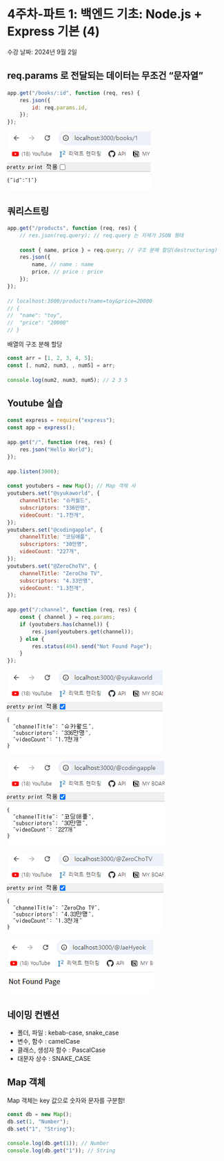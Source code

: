 # 4주차-파트 1: 백엔드 기초: Node.js + Express 기본 (4)

수강 날짜: 2024년 9월 2일

## req.params 로 전달되는 데이터는 무조건 “문자열”

```jsx
app.get("/books/:id", function (req, res) {
    res.json({
        id: req.params.id,
    });
});
```

![image.png](image.png)

## 쿼리스트링

```jsx
app.get("/products", function (req, res) {
    // res.json(req.query); // req.query 는 자체가 JSON 형태

    const { name, price } = req.query; // 구조 분해 할당(destructuring)
    res.json({
        name, // name : name
        price, // price : price
    });
});

// localhost:3000/products?name=toy&price=20000
// {
//  "name": "toy",
//  "price": "20000"
// }
```

배열의 구조 분해 할당

```jsx
const arr = [1, 2, 3, 4, 5];
const [, num2, num3, , num5] = arr;

console.log(num2, num3, num5); // 2 3 5
```

## Youtube 실습

```jsx
const express = require("express");
const app = express();

app.get("/", function (req, res) {
    res.json("Hello World");
});

app.listen(3000);

const youtubers = new Map(); // Map 객체 사
youtubers.set("@syukaworld", {
    channelTitle: "슈카월드",
    subscriptors: "336만명",
    videoCount: "1.7천개",
});
youtubers.set("@codingapple", {
    channelTitle: "코딩애플",
    subscriptors: "30만명",
    videoCount: "227개",
});
youtubers.set("@ZeroChoTV", {
    channelTitle: "ZeroCho TV",
    subscriptors: "4.33만명",
    videoCount: "1.3천개",
});

app.get("/:channel", function (req, res) {
    const { channel } = req.params;
    if (youtubers.has(channel)) {
        res.json(youtubers.get(channel));
    } else {
        res.status(404).send("Not Found Page");
    }
});
```

![image.png](image%201.png)

![image.png](image%202.png)

![image.png](image%203.png)

![image.png](image%204.png)

## 네이밍 컨벤션

-   폴더, 파일 : kebab-case, snake_case
-   변수, 함수 : camelCase
-   클래스, 생성자 함수 : PascalCase
-   대문자 상수 : SNAKE_CASE

## Map 객체

Map 객체는 key 값으로 숫자와 문자를 구분함!

```jsx
const db = new Map();
db.set(1, "Number");
db.set("1", "String");

console.log(db.get(1)); // Number
console.log(db.get("1")); // String
```

